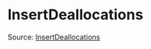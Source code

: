 # InsertDeallocations

Source: [InsertDeallocations](../../csrc/host_ir/pass/insert_deallocations.h#L18)
